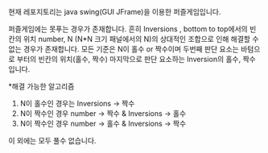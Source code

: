 현재 레포지토리는 java swing(GUI JFrame)을 이용한 퍼즐게임입니다.

퍼즐게임에는 못푸는 경우가 존재합니다.
흔히 Inversions , bottom to top에서의 빈칸의 위치 number, N (N*N 크기 패널에서의 N)의 상대적인 조합으로 인해 해결할 수 없는 경우가 존재합니다.
모든 기준은 N이 홀수 or 짝수이며 두번째 판단 요소는 바텀으로 부터의 빈칸의 위치(홀수, 짝수) 마지막으로 판단 요소하는 Inversion의 홀수, 짝수 입니다.

*해결 가능한 알고리즘

1) N이 홀수인 경우는 Inversions -> 짝수
2) N이 짝수인 경우  number -> 짝수 & Inversions -> 홀수
3) N이 짝수인 경우  number -> 홀수 & Inversions -> 짝수

이 외에는 모두 풀수 없습니다.

